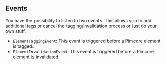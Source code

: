 
## Events

You have the possibility to listen to two events. This allows you to add additional tags or cancel the tagging/invalidation process or just do your own stuff. 

- `ElementTaggingEvent`: This event is triggered  before a Pimcore element is tagged.
- `ElementInvalidationEvent`: This event is triggered before a Pimcore element is invalidated.
